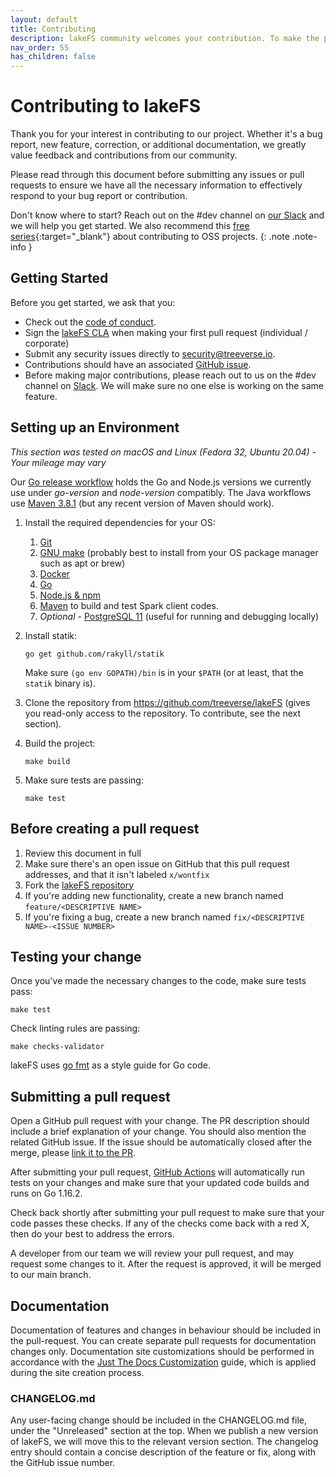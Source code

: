 ```yaml
---
layout: default
title: Contributing
description: lakeFS community welcomes your contribution. To make the process as seamless as possible, we recommend you read this contribution guide.
nav_order: 55
has_children: false
---
```


# Contributing to lakeFS

Thank you for your interest in contributing to our project. Whether it's a bug report, new feature, correction, or additional documentation, we greatly value feedback and contributions from our community.

Please read through this document before submitting any issues or pull requests to ensure we have all the necessary information to effectively respond to your bug report or contribution.

Don't know where to start? Reach out on the #dev channel on [our Slack](https://lakefs.io/slack) and we will help you get started. We also recommend this [free series](https://app.egghead.io/playlists/how-to-contribute-to-an-open-source-project-on-github){:target="_blank"} about contributing to OSS projects.
{: .note .note-info }

## Getting Started

Before you get started, we ask that you:

* Check out the [code of conduct](https://github.com/treeverse/lakeFS/blob/master/CODE_OF_CONDUCT.md).
* Sign the [lakeFS CLA](https://cla-assistant.io/treeverse/lakeFS) when making your first pull request (individual / corporate)
* Submit any security issues directly to [security@treeverse.io](mailto:security@treeverse.io).
* Contributions should have an associated [GitHub issue](https://github.com/treeverse/lakeFS/issues/). 
* Before making major contributions, please reach out to us on the #dev channel on [Slack](https://lakefs.io/slack).
  We will make sure no one else is working on the same feature. 

## Setting up an Environment

*This section was tested on macOS and Linux (Fedora 32, Ubuntu 20.04) - Your mileage may vary*


Our [Go release workflow](https://github.com/treeverse/lakeFS/blob/master/.github/workflows/goreleaser.yaml) holds the Go and Node.js versions we currently use under _go-version_ and _node-version_ compatibly.  The Java workflows use [Maven 3.8.1](https://github.com/actions/virtual-environments/blob/main/images/linux/Ubuntu2004-README.md) (but any recent version of Maven should work).

1. Install the required dependencies for your OS:
   1. [Git](https://git-scm.com/downloads)
   1. [GNU make](https://www.gnu.org/software/make/) (probably best to install from your OS package manager such as apt or brew)
   1. [Docker](https://docs.docker.com/get-docker/)
   1. [Go](https://golang.org/doc/install)
   1. [Node.js & npm](https://www.npmjs.com/get-npm)
   1. [Maven](https://maven.apache.org/) to build and test Spark client codes.
   1. *Optional* - [PostgreSQL 11](https://www.postgresql.org/docs/11/tutorial-install.html) (useful for running and debugging locally)

1. Install statik:

   ```shell
   go get github.com/rakyll/statik
   ```

   Make sure `(go env GOPATH)/bin` is in your `$PATH` (or at least, that the `statik` binary is).

1. Clone the repository from https://github.com/treeverse/lakeFS (gives you read-only access to the repository. To contribute, see the next section).
1. Build the project:

   ```shell
   make build
   ```

1. Make sure tests are passing:

   ```shell
   make test
   ```

## Before creating a pull request

1. Review this document in full
1. Make sure there's an open issue on GitHub that this pull request addresses, and that it isn't labeled `x/wontfix`
1. Fork the [lakeFS repository](https://github.com/treeverse/lakeFS)
1. If you're adding new functionality, create a new branch named `feature/<DESCRIPTIVE NAME>`
1. If you're fixing a bug, create a new branch named `fix/<DESCRIPTIVE NAME>-<ISSUE NUMBER>`

## Testing your change

Once you've made the necessary changes to the code, make sure tests pass:

```shell
make test
```

Check linting rules are passing:

```shell
make checks-validator
```

lakeFS uses [go fmt](https://golang.org/cmd/gofmt/) as a style guide for Go code.

## Submitting a pull request

Open a GitHub pull request with your change. The PR description should include a brief explanation of your change.
You should also mention the related GitHub issue. If the issue should be automatically closed after the merge, please [link it to the PR](https://docs.github.com/en/issues/tracking-your-work-with-issues/linking-a-pull-request-to-an-issue#linking-a-pull-request-to-an-issue-using-a-keyword).

After submitting your pull request, [GitHub Actions](https://github.com/treeverse/lakeFS/actions) will automatically run tests on your changes and make sure that your updated code builds and runs on Go 1.16.2.

Check back shortly after submitting your pull request to make sure that your code passes these checks. If any of the checks come back with a red X, then do your best to address the errors.

A developer from our team we will review your pull request, and may request some changes to it. After the request is approved, it will be merged to our main branch.

## Documentation

Documentation of features and changes in behaviour should be included in the pull-request.
You can create separate pull requests for documentation changes only.
Documentation site customizations should be performed in accordance with the [Just The Docs Customization](https://pmarsceill.github.io/just-the-docs/docs/customization/) guide, which is applied during the site creation process.

### CHANGELOG.md

Any user-facing change should be included in the CHANGELOG.md file, under the "Unreleased" section at the top.
When we publish a new version of lakeFS, we will move this to the relevant version section.
The changelog entry should contain a concise description of the feature or fix, along with the GitHub issue number.
